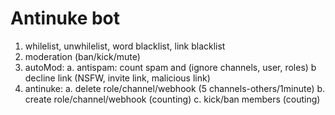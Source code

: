 # Antinuke bot
1. whilelist, unwhilelist, word blacklist, link blacklist
2. moderation (ban/kick/mute)
3. autoMod:
    a. antispam: count spam and (ignore channels, user, roles)
    b decline link (NSFW, invite link, malicious link)
4. antinuke:
    a. delete role/channel/webhook (5 channels-others/1minute)
    b. create role/channel/webhook (counting)
    c. kick/ban members (couting)

